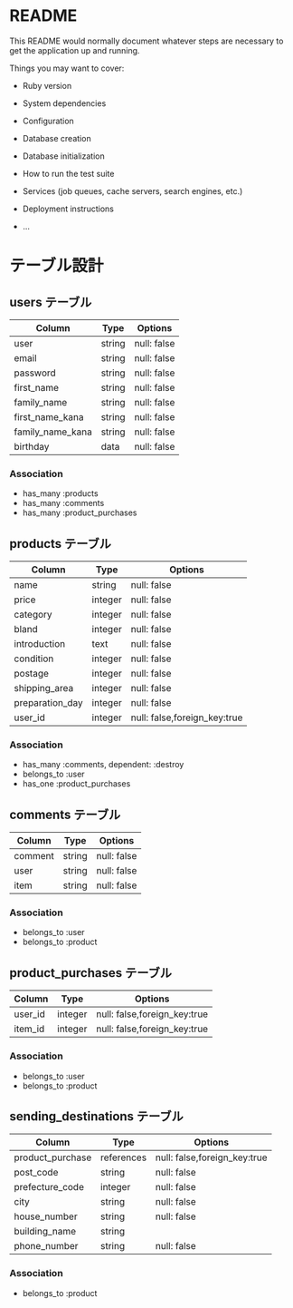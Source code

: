 # README

This README would normally document whatever steps are necessary to get the
application up and running.

Things you may want to cover:

* Ruby version

* System dependencies

* Configuration

* Database creation

* Database initialization

* How to run the test suite

* Services (job queues, cache servers, search engines, etc.)

* Deployment instructions

* ...

# テーブル設計

## users テーブル

| Column   | Type   | Options     |
| -------- | ------ | ----------- |
| user     | string | null: false |
| email    | string | null: false |
| password | string | null: false |
| first_name   | string | null: false |
| family_name    | string | null: false |
| first_name_kana   | string | null: false |
| family_name_kana   | string | null: false |
| birthday   | data | null: false |

### Association

- has_many :products
- has_many :comments
- has_many :product_purchases

## products テーブル

| Column       | Type   | Options     |
| ------------ | ------ | ----------- |
| name         | string | null: false |
| price        | integer | null: false |
| category     | integer | null: false |
| bland        | integer | null: false |
| introduction | text | null: false |
| condition    | integer | null: false |
| postage      | integer | null: false |
| shipping_area| integer | null: false |
| preparation_day | integer | null: false |
| user_id | integer | null: false,foreign_key:true |

### Association

- has_many :comments, dependent: :destroy
- belongs_to :user
- has_one :product_purchases

## comments テーブル

| Column   | Type   | Options     |
| -------- | ------ | ----------- |
| comment   | string | null: false |
| user    | string | null: false |
| item    | string | null: false |

### Association

- belongs_to :user
- belongs_to :product

## product_purchases テーブル

| Column   | Type   | Options     |
| -------- | ------ | ----------- |
| user_id  | integer | null: false,foreign_key:true |
| item_id  | integer | null: false,foreign_key:true |

### Association

- belongs_to :user
- belongs_to :product

## sending_destinations テーブル

| Column   | Type   | Options     |
| -------- | ------ | ----------- |
| product_purchase | references | null: false,foreign_key:true |
| post_code | string | null: false |
| prefecture_code | integer | null: false |
| city | string | null: false |
| house_number | string | null: false |
| building_name | string |  |
| phone_number | string | null: false |

### Association

- belongs_to :product